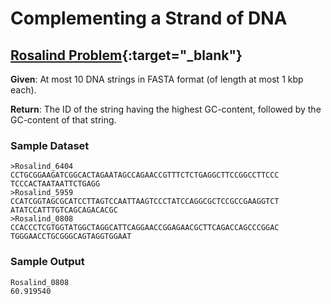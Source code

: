 # Complementing a Strand of DNA

## [Rosalind Problem](http://rosalind.info/problems/gc/){:target="_blank"}

**Given**: At most 10 DNA strings in FASTA format (of length at most 1 kbp each).

**Return**: The ID of the string having the highest GC-content, followed by the GC-content of that string.

### Sample Dataset

```
>Rosalind_6404
CCTGCGGAAGATCGGCACTAGAATAGCCAGAACCGTTTCTCTGAGGCTTCCGGCCTTCCC
TCCCACTAATAATTCTGAGG
>Rosalind_5959
CCATCGGTAGCGCATCCTTAGTCCAATTAAGTCCCTATCCAGGCGCTCCGCCGAAGGTCT
ATATCCATTTGTCAGCAGACACGC
>Rosalind_0808
CCACCCTCGTGGTATGGCTAGGCATTCAGGAACCGGAGAACGCTTCAGACCAGCCCGGAC
TGGGAACCTGCGGGCAGTAGGTGGAAT
```

### Sample Output

```
Rosalind_0808
60.919540
```
